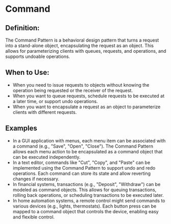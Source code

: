 # Command
## Definition:
The Command Pattern is a behavioral design pattern that turns a request into a stand-alone object, encapsulating the request as an object. This allows for parameterizing clients with queues, requests, and operations, and supports undoable operations.
## When to Use:
- When you need to issue requests to objects without knowing the operation being requested or the receiver of the request.
- When you want to queue requests, schedule requests to be executed at a later time, or support undo operations.
- When you want to encapsulate a request as an object to parameterize clients with different requests.

## Examples
- In a GUI application with menus, each menu item can be associated with a command (e.g., "Save", "Open", "Close"). The Command Pattern allows each menu action to be encapsulated as a command object that can be executed independently.
- In a text editor, commands like "Cut", "Copy", and "Paste" can be implemented using the Command Pattern to support undo and redo operations. Each command can store its state and allow reverting changes if necessary.
- In financial systems, transactions (e.g., "Deposit", "Withdraw") can be modeled as command objects. This allows for queuing transactions, rolling back operations, or scheduling transactions to be executed later.
- In home automation systems, a remote control might send commands to various devices (e.g., lights, thermostats). Each button press can be mapped to a command object that controls the device, enabling easy and flexible control.